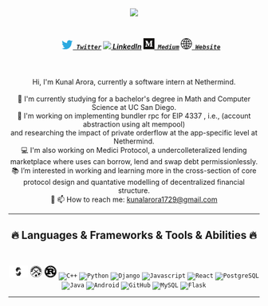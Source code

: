 <h1 align="center">
  <a href="https://git.io/typing-svg">
    <img src="https://readme-typing-svg.herokuapp.com/?lines=Hello,+There!+👋;This+is+Kunal....;Nice+to+meet+you!&center=true&size=30">
  </a>
</h1>

<h5 align="center">
  <code>
    <a href="https://twitter.com/auroraByKunal" title="LinkedIn Profile"><img width="22" src="images/twitter.png"> Twitter</a></code>
    <a href="https://www.linkedin.com/in/kunalarora01/" title="LinkedIn Profile"><img width="22" src="images/linkedin.svg"> LinkedIn</a></code>
  <code><a href="https://medium.com/@auroraByKunal" title="Medium Profile"><img width="22" src="images/medium.png"> Medium</a></code>
  <code><a href="https://aroralanuk.github.io/" title="Personal website"><img width="22" src="images/website.svg"> Website</a></code>
</h5>
<br>
<p align="center">
  Hi, I'm Kunal Arora, currently a software intern at <a link ="https://nethermind.io/">Nethermind.</a>
  <br>
  <br>
  🔬 I'm currently studying for a bachelor's degree in Math and Computer Science at UC San Diego.
  <br>
  🔭 I'm working on implementing bundler rpc for <a link="https://eips.ethereum.org/EIPS/eip-4337">EIP 4337</a> , i.e., (account abstraction using alt mempool)
  <br>
  and researching the impact of private orderflow at the app-specific level at Nethermind.
  <br>
  💻 I'm also working on <a link="https://www.medicifinance.xyz/">Medici Protocol</a>, a undercolleteralized lending marketplace where uses can borrow, lend and swap debt permissionlessly.
  <br>
  📚 I’m interested in working and learning more in the cross-section of core protocol design and quantative modelling of decentralized financial structure.
  <br>
  💬 📫 How to reach me: <a href="mailto: kunalarora1729@gmail.com">kunalarora1729@gmail.com</a>
  <br>

</p>

<hr>
<h2 align="center">🔥 Languages & Frameworks & Tools & Abilities 🔥</h2>
<br>
<p align="center">
  <code><img title="Solidity" height="25" src="images/solidity.png"></code>
  <code><img title="Foundry" height="25" src="images/foundry.png"></code>
<code><img title="Rust" height="25" src="images/rust.png"></code>
<code><img title="C++" height="25" src="images/cpp.svg"></code>
<code><img title="Python" height="25" src="images/python-original.svg"></code>
<code><img title="Django" height="25" src="images/django.png"></code>
<code><img title="Javascript" height="25" src="images/javascript.svg"></code>
<code><img title="React" height="25" src="images/react-original.svg"></code>
<code><img title="PostgreSQL" height="25" src="images/postgresql.svg"></code>
<code><img title="Java" height="25" src="images/java-original.svg"></code>
<code><img title="Android" height="25" src="images/android.svg"></code>
<code><img title="GitHub" height="25" src="images/github.svg"></code>
<code><img title="MySQL" height="25" src="images/mysql.svg"></code>
<code><img title="Flask" height="25" src="images/flask.png"></code>

</p>
<hr>

<!-- <h2 align="center">⚡ Stats ⚡</h2>
<br>
<p align=center>
  <div align=center>
    <a href="https://github.com/denvercoder1/github-readme-streak-stats" title="Go to Source">
      <img align="left" width=390 src="https://github-readme-streak-stats.herokuapp.com/?user=aroralanuk&theme=dracula&border=61dafb&hide_border=true" alt="zumrudu-anka" />
    </a>
    <a href="https://github.com/anuraghazra/github-readme-stats" title="Go to Source">
      <img align="right" width=390 src="https://github-readme-stats.vercel.app/api?username=aroralanuk&show_icons=true&theme=onedark&border_color=61dafb&hide_border=true" />
    </a>
  </div>
  <br><br><br><br><br><br><br><br><br>
  <div align=center>
    <a href="https://github.com/anuraghazra/github-readme-stats">
      <img width=325 align="center" src="https://github-readme-stats.vercel.app/api/top-langs/?username=aroralanuk&hide=powershell,HTML,CSS,Mathematica,Ruby,Objective-C,Objective-C%2b%2b,Cuda&title_color=61dafb&text_color=ffffff&icon_color=61dafb&bg_color=20232a&langs_count=8&layout=compact&border_color=61dafb&hide_border=true" />
    </a>
  </div>
  <br>
  <img src="https://activity-graph.herokuapp.com/graph?username=aroralanuk&theme=merko&bg_color=20232a&hide_border=true" width="100%"/>
</p>

<h4 align="center">
  <a href="https://github.com/zumrudu-anka?tab=repositories" title="Show Repositories">🔎 Learn More 🔍</a>
</h4> -->

<!--
**zumrudu-anka/zumrudu-anka** is a ✨ _special_ ✨ repository because its `README.md` (this file) appears on your GitHub profile.

Here are some ideas to get you started:

- 🔭 I’m currently working on ...
- 🌱 I’m currently learning ...
- 👯 I’m looking to collaborate on ...
- 🤔 I’m looking for help with ...
- 💬 Ask me about ...
- 📫 How to reach me: ...
- 😄 Pronouns: ...
- ⚡ Fun fact: ...

Notes: If you want use this readme, firstly star it please. If you can't align your repositories like this, please change your repository desription to shorter than now. Maybe 4 or 5 word will be good.

![Metrics](https://metrics.lecoq.io/zumrudu-anka?template=classic&base.header=0&base.activity=0&base.community=0&base.repositories=0&base.metadata=0&achievements=1&achievements.threshold=C&achievements.secrets=true&achievements.limit=0&config.timezone=Europe%2FIstanbul)

-->
